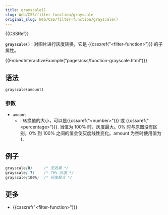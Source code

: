 ```yaml
---
title: grayscale()
slug: Web/CSS/filter-function/grayscale
original_slug: Web/CSS/filter-function/grayscale()
---
```


{{CSSRef}}

**`grayscale()`** : 对图片进行灰度转换，它是 {{cssxref("&lt;filter-function&gt;")}} 的子属性。

{{EmbedInteractiveExample("pages/css/function-grayscale.html")}}

## 语法

```plain
grayscale(amount)
```

### 参数

- `amount`
  - : 转换值的大小，可以是{{cssxref("&lt;number&gt;")}} 或 {{cssxref("&lt;percentage&gt;")}}. 当值为 100% 时，灰度最大。0% 时与原图没有区别。0% 到 100% 之间的值会使灰度线性变化。amount 为空时使用值为`1`.

## 例子

```css
grayscale(0)     /* 无效果 */
grayscale(.7)    /* 70% 灰度 */
grayscale(100%)  /* 灰度最大 */
```

## 更多

- {{cssxref("&lt;filter-function&gt;")}}
